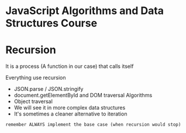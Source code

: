 # JavaScript Algorithms and Data Structures Course

# Recursion

It is a process (A function in our case) that calls itself

Everything use recursion 

- JSON.parse / JSON.stringify
- document.getElementById and DOM traversal Algorithms 
- Object traversal 
- We will see it in more complex data structures 
- It's sometimes a cleaner alternative to iteration

``remember ALWAYS implement the base case (when recursion would stop)``